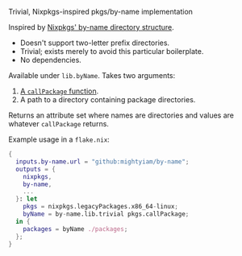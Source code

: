 Trivial, Nixpkgs-inspired pkgs/by-name implementation

Inspired by [Nixpkgs' by-name directory structure](https://github.com/NixOS/nixpkgs/blob/master/pkgs/by-name/README.md).

- Doesn't support two-letter prefix directories.
- Trivial; exists merely to avoid this particular boilerplate.
- No dependencies.

Available under `lib.byName`. Takes two arguments:

1. [A `callPackage` function](https://nixos.org/guides/nix-pills/callpackage-design-pattern).
2. A path to a directory containing package directories.

Returns an attribute set where names are directories and values are whatever `callPackage` returns.

Example usage in a `flake.nix`:

```nix
{
  inputs.by-name.url = "github:mightyiam/by-name";
  outputs = {
    nixpkgs,
    by-name,
    ...
  }: let
    pkgs = nixpkgs.legacyPackages.x86_64-linux;
    byName = by-name.lib.trivial pkgs.callPackage;
  in {
    packages = byName ./packages;
  };
}
```
